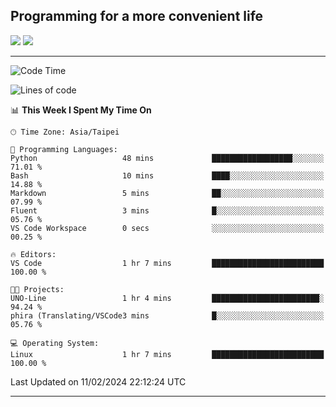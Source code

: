## Programming for a more convenient life
<picture>
  <source
    srcset="https://github-readme-stats.vercel.app/api?username=YuevUwU&show_icons=true&theme=midnight-purple&hide_border=true&border_radius=10&show=reviews"
    media="(prefers-color-scheme: dark)"
  />
  <source
    srcset="https://github-readme-stats.vercel.app/api?username=YuevUwU&show_icons=true&theme=buefy&hide_border=true&border_radius=10&show=reviews"
    media="(prefers-color-scheme: light), (prefers-color-scheme: no-preference)"
  />
  <img src="https://github-readme-stats.vercel.app/api?username=YuevUwU&show_icons=true&theme=midnight-purple&hide_border=true&border_radius=10&show=reviews" />
</picture>

<picture>
  <source
    srcset="https://github-readme-stats.vercel.app/api/top-langs/?username=YuevUwU&layout=donut&theme=midnight-purple&hide_border=true&border_radius=10&"
    media="(prefers-color-scheme: dark)"
  />
  <source
    srcset="https://github-readme-stats.vercel.app/api/top-langs/?username=YuevUwU&layout=donut&theme=buefy&hide_border=true&border_radius=10"
    media="(prefers-color-scheme: light), (prefers-color-scheme: no-preference)"
  />
  <img src="https://github-readme-stats.vercel.app/api/top-langs/?username=YuevUwU&layout=donut&theme=midnight-purple&hide_border=true&border_radius=10" />
</picture>

---

<!--START_SECTION:waka-->
![Code Time](http://img.shields.io/badge/Code%20Time-58%20hrs%201%20min-blue)

![Lines of code](https://img.shields.io/badge/From%20Hello%20World%20I%27ve%20Written-18.0%20thousand%20lines%20of%20code-blue)

📊 **This Week I Spent My Time On** 

```text
🕑︎ Time Zone: Asia/Taipei

💬 Programming Languages: 
Python                   48 mins             ██████████████████░░░░░░░   71.01 % 
Bash                     10 mins             ████░░░░░░░░░░░░░░░░░░░░░   14.88 % 
Markdown                 5 mins              ██░░░░░░░░░░░░░░░░░░░░░░░   07.99 % 
Fluent                   3 mins              █░░░░░░░░░░░░░░░░░░░░░░░░   05.76 % 
VS Code Workspace        0 secs              ░░░░░░░░░░░░░░░░░░░░░░░░░   00.25 % 

🔥 Editors: 
VS Code                  1 hr 7 mins         █████████████████████████   100.00 % 

🐱‍💻 Projects: 
UNO-Line                 1 hr 4 mins         ████████████████████████░   94.24 % 
phira (Translating/VSCode3 mins              █░░░░░░░░░░░░░░░░░░░░░░░░   05.76 % 

💻 Operating System: 
Linux                    1 hr 7 mins         █████████████████████████   100.00 % 
```


 Last Updated on 11/02/2024 22:12:24 UTC
<!--END_SECTION:waka-->

---
